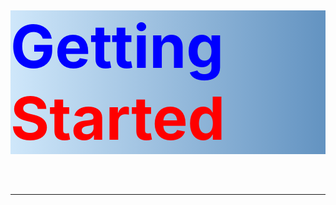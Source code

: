  <h1 style="color:#fff; font-size:95px; background: #F6F8F9; background: linear-gradient(to right, #CFE7fA 0%, #6393C1 100%); "> <span style="color:blue"> Getting</span> <span style="color:red">Started</span>
 <span style="color:black; font-size:25px;">
  </h1>
 <hr>

 
